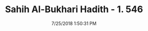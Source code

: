 ---
title        : "Sahih Al-Bukhari Hadith - 1. 546"
date         : 7/25/2018 1:50:31 PM
draft        : false
type         : "hadith"
layout       : "hadith"
BookCode     : "SHB"
VolumeNumber : "1"
HadithNumber : "546"
categories  :  ["Prayer Times-'Isha' time is up to the middle of the night"]
tags  :  ["Anas"]
---